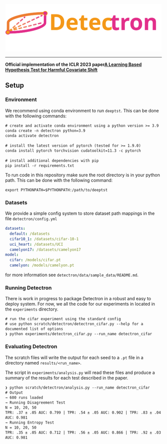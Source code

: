 ![](logo.svg)
___
**Official implementation of the ICLR 2023 paper[A Learning Based Hypothesis Test for Harmful Covariate Shift
](https://arxiv.org/abs/2212.02742)**

## Setup

### Environment

We recommend using conda environment to run `deeptst`. This can be done with the following commands:

```shell
# create and activate conda environment using a python version >= 3.9
conda create -n detectron python=3.9
conda activate detectron

# install the latest version of pytorch (tested for >= 1.9.0)
conda install pytorch torchvision cudatoolkit=11.3 -c pytorch

# install additional dependencies with pip
pip install -r requirements.txt
```

To run code in this repository make sure the root directory is in your python path. This can be done with the following
command:

```shell
export PYTHONPATH=$PYTHONPATH:/path/to/deeptst
```

### Datasets

We provide a simple config system to store dataset path mappings in the file `detectron/config.yml`

```yaml
datasets:
  default: /datasets
  cifar10_1: /datasets/cifar-10-1
  uci_heart: /datasets/UCI
  camelyon17: /datasets/camelyon17
model:
  cifar: /models/cifar.pt
  camelyon: /models/camelyon.pt
```

for more information see `detectron/data/sample_data/README.md`.

### Running Detectron

There is work in progress to package Detectron in a robust and easy to deploy system.
For now, we all the code for our experiments in located in the `experiments` directory.

```shell
# run the cifar experiment using the standard config
# use python scratch/detectron/detectron_cifar.py --help for a documented list of options
❯ python experiments/detectron_cifar.py --run_name detectron_cifar
```

### Evaluating Detectron

The scratch files will write the output for each seed to a `.pt` file in a directory named `results/<run_name>`.

The script in `experiments/analysis.py` will read these files and produce a summary of the results for each test
described in the paper.

```shell
❯ python scratch/detectron/analysis.py --run_name detectron_cifar
# Output
→ 600 runs loaded
→ Running Disagreement Test
N = 10, 20, 50
TPR: .37 ± .05 AUC: 0.799 | TPR: .54 ± .05 AUC: 0.902 | TPR: .83 ± .04 AUC: 0.981
→ Running Entropy Test
N = 10, 20, 50
TPR: .35 ± .05 AUC: 0.712 | TPR: .56 ± .05 AUC: 0.866 | TPR: .92 ± .03 AUC: 0.981

```
